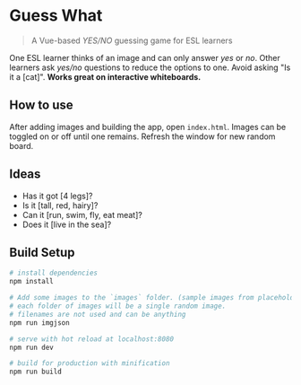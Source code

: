 # Guess What

> A Vue-based *YES/NO* guessing game for ESL learners

One ESL learner thinks of an image and can only answer *yes* or *no*. Other learners ask *yes/no* questions to reduce the options to one. Avoid asking "Is it a [cat]". **Works great on interactive whiteboards.**

## How to use

After adding images and building the app, open `index.html`. Images can be toggled on or off until one remains. Refresh the window for new random board.

## Ideas
 * Has it got [4 legs]?
 * Is it [tall, red, hairy]?
 * Can it [run, swim, fly, eat meat]?
 * Does it [live in the sea]?

## Build Setup

``` bash
# install dependencies
npm install

# Add some images to the `images` folder. (sample images from placehold.it)
# each folder of images will be a single random image.
# filenames are not used and can be anything
npm run imgjson

# serve with hot reload at localhost:8080
npm run dev

# build for production with minification
npm run build
```

